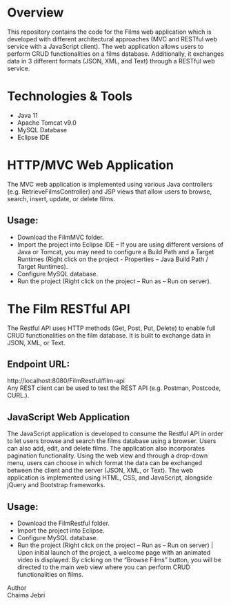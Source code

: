 # Overview
This repository contains the code for the Films web application which is developed with different architectural approaches (MVC and RESTful web service with a JavaScript client). 
The web application allows users to perform CRUD functionalities on a films database. Additionally, it exchanges data in 3 different formats (JSON, XML, and Text) through a RESTful web service.

# Technologies & Tools
* Java 11
* Apache Tomcat v9.0
* MySQL Database
* Eclipse IDE

# HTTP/MVC Web Application
The MVC web application is implemented using various Java controllers (e.g. RetrieveFilmsController) and JSP views that allow users to browse, search, insert, update, or delete films.

## Usage: 
* Download the FilmMVC folder.
* Import the project into Eclipse IDE – If you are using different versions of Java or Tomcat, you may need to configure a Build Path and a Target Runtimes (Right click on the project - Properties – Java Build Path / Target Runtimes).
* Configure MySQL database.
* Run the project (Right click on the project – Run as – Run on server).

# The Film RESTful API
The Restful API uses HTTP methods (Get, Post, Put, Delete) to enable full CRUD functionalities on the film database. It is built to exchange data in JSON, XML, or Text.
## Endpoint URL: 
http://localhost:8080/FilmRestful/film-api  
Any REST client can be used to test the REST API (e.g. Postman, Postcode, CURL.).

## JavaScript Web Application
The JavaScript application is developed to consume the Restful API in order to let users browse and search the films database using a browser. Users can also add, edit, and delete films. The application also incorporates pagination functionality. 
Using the web view and through a drop-down menu, users can choose in which format the data can be exchanged between the client and the server (JSON, XML, or Text).
The web application is implemented using HTML, CSS, and JavaScript, alongside jQuery and Bootstrap frameworks.

## Usage:
* Download the FilmRestful folder.
* Import the project into Eclipse.
* Configure MySQL database.
* Run the project (Right click on the project – Run as – Run on server) | Upon initial launch of the project, a welcome page with an animated video is displayed. By clicking on the “Browse Films” button, you will be directed to the main web view where you can perform CRUD functionalities on films.

Author  
Chaima Jebri
